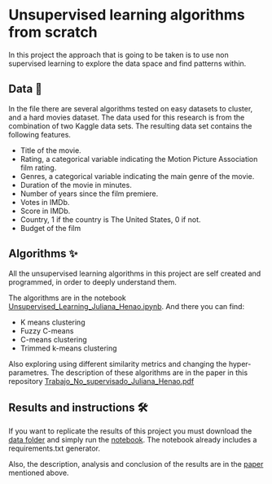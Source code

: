 # Unsupervised learning algorithms from scratch

In this project the approach that is going to be taken is to use non supervised learning to explore the data space and find patterns within. 

## Data 🍖
In the file there are several algorithms tested on easy datasets to cluster, and a hard movies dataset.
The data used for this research is from the combination of two Kaggle data sets. The resulting data set contains the following features.
- Title of the movie.
- Rating, a categorical variable indicating the Motion Picture Association film rating.
- Genres, a categorical variable indicating the main genre of the movie.
- Duration of the movie in minutes.
- Number of years since the film premiere.
- Votes in IMDb.
- Score in IMDb.
- Country, 1 if the country is The United States, 0 if not.
- Budget of the film

## Algorithms ✨

All the unsupervised learning algorithms in this project are self created and programmed, in order to deeply understand them. 

The algorithms are in the notebook [Unsupervised_Learning_Juliana_Henao.ipynb](https://github.com/jhenaoa4/Unsupervised-learning-algorithms-from-scratch/blob/main/Unsupervised_Learning_Juliana_Henao.ipynb/). And there you can find:

- K means clustering
- Fuzzy C-means
- C-means clustering
- Trimmed k-means clustering

Also exploring using different similarity metrics and changing the hyper-parametres. The description of these algorithms are in the paper in this repository 
[Trabajo_No_supervisado_Juliana_Henao.pdf](https://github.com/jhenaoa4/Unsupervised-learning-algorithms-from-scratch/blob/main/Trabajo_No_supervisado_Juliana_Henao.pdf)

## Results and instructions 🛠

If you want to replicate the results of this project you must download the [data folder](https://github.com/jhenaoa4/Unsupervised-learning-algorithms-from-scratch/tree/main/data) and simply run the [notebook]((https://github.com/jhenaoa4/Unsupervised-learning-algorithms-from-scratch/blob/main/Unsupervised_Learning_Juliana_Henao.ipynb/)). The notebook already includes a requirements.txt generator.

Also, the description, analysis and conclusion of the results are in the [paper](https://github.com/jhenaoa4/Unsupervised-learning-algorithms-from-scratch/blob/main/Trabajo_No_supervisado_Juliana_Henao.pdf) mentioned above.

